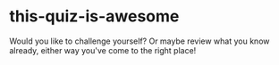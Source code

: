 # this-quiz-is-awesome
Would you like to challenge yourself? Or maybe review what you know already, either way you've come to the right place!
